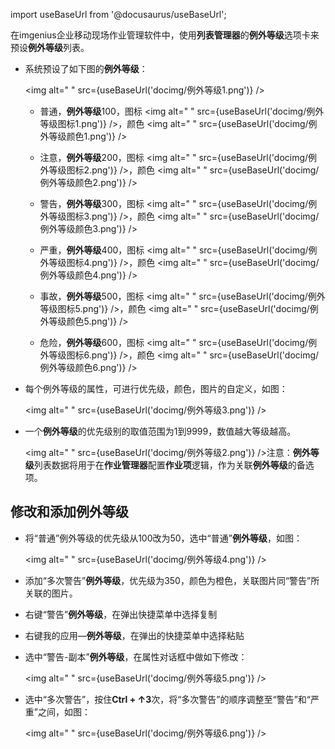 
import useBaseUrl from '@docusaurus/useBaseUrl';

在imgenius企业移动现场作业管理软件中，使用**列表管理器**的**例外等级**选项卡来预设**例外等级**列表。

* 系统预设了如下图的**例外等级**：

  <img alt=" " src={useBaseUrl('docimg/例外等级1.png')} />  

  * 普通，**例外等级**100，图标 <img alt=" " src={useBaseUrl('docimg/例外等级图标1.png')} />，颜色 <img alt=" " src={useBaseUrl('docimg/例外等级颜色1.png')} />

  * 注意，**例外等级**200，图标 <img alt=" " src={useBaseUrl('docimg/例外等级图标2.png')} />，颜色 <img alt=" " src={useBaseUrl('docimg/例外等级颜色2.png')} />

  * 警告，**例外等级**300，图标 <img alt=" " src={useBaseUrl('docimg/例外等级图标3.png')} />，颜色 <img alt=" " src={useBaseUrl('docimg/例外等级颜色3.png')} />

  * 严重，**例外等级**400，图标 <img alt=" " src={useBaseUrl('docimg/例外等级图标4.png')} />，颜色 <img alt=" " src={useBaseUrl('docimg/例外等级颜色4.png')} />

  * 事故，**例外等级**500，图标 <img alt=" " src={useBaseUrl('docimg/例外等级图标5.png')} />，颜色 <img alt=" " src={useBaseUrl('docimg/例外等级颜色5.png')} />

  * 危险，**例外等级**600，图标 <img alt=" " src={useBaseUrl('docimg/例外等级图标6.png')} />，颜色 <img alt=" " src={useBaseUrl('docimg/例外等级颜色6.png')} />

* 每个例外等级的属性，可进行优先级，颜色，图片的自定义，如图：

  <img alt=" " src={useBaseUrl('docimg/例外等级3.png')} />

* 一个**例外等级**的优先级别的取值范围为1到9999，数值越大等级越高。

  <img alt=" " src={useBaseUrl('docimg/例外等级2.png')} />注意：**例外等级**列表数据将用于在**作业管理器**配置**作业项**逻辑，作为关联**例外等级**的备选项。

## 修改和添加例外等级

* 将“普通”例外等级的优先级从100改为50，选中“普通”**例外等级**，如图：

  <img alt=" " src={useBaseUrl('docimg/例外等级4.png')} />

* 添加“多次警告”**例外等级**，优先级为350，颜色为橙色，关联图片同“警告”所关联的图片。
* 右键“警告”**例外等级**，在弹出快捷菜单中选择复制
* 右键我的应用—**例外等级**，在弹出的快捷菜单中选择粘贴
* 选中“警告-副本”**例外等级**，在属性对话框中做如下修改：

  <img alt=" " src={useBaseUrl('docimg/例外等级5.png')} />

* 选中“多次警告”，按住**Ctrl + ↑3**次，将“多次警告”的顺序调整至“警告”和“严重”之间，如图：

  <img alt=" " src={useBaseUrl('docimg/例外等级6.png')} />
